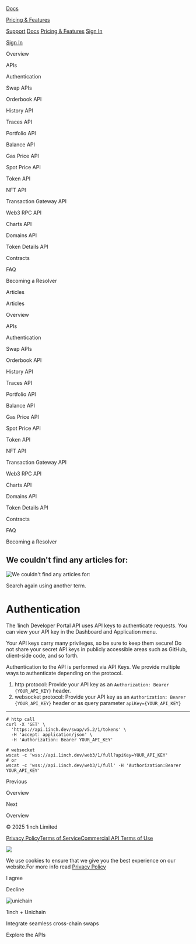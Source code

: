 [Docs](https://portal.1inch.dev/documentation/overview)

[Pricing & Features](https://portal.1inch.dev/pricing)

[Support](https://portal.1inch.dev/support) [Docs](https://portal.1inch.dev/documentation/overview) [Pricing & Features](https://portal.1inch.dev/pricing) [Sign In](https://portal.1inch.dev/login)

[Sign In](https://portal.1inch.dev/login)

Overview

APIs

Authentication

Swap APIs

Orderbook API

History API

Traces API

Portfolio API

Balance API

Gas Price API

Spot Price API

Token API

NFT API

Transaction Gateway API

Web3 RPC API

Charts API

Domains API

Token Details API

Contracts

FAQ

Becoming a Resolver

Articles

Articles

Overview

APIs

Authentication

Swap APIs

Orderbook API

History API

Traces API

Portfolio API

Balance API

Gas Price API

Spot Price API

Token API

NFT API

Transaction Gateway API

Web3 RPC API

Charts API

Domains API

Token Details API

Contracts

FAQ

Becoming a Resolver

## We couldn't find any articles for:

![We couldn't find any articles for: ](https://portal.1inch.dev/assets/icons/empty-state.svg)

Search again using another term.

# Authentication

The 1inch Developer Portal API uses API keys to authenticate requests. You can view your API key in the Dashboard and Application menu.

Your API keys carry many privileges, so be sure to keep them secure! Do not share your secret API keys in publicly accessible areas such as GitHub, client-side code, and so forth.

Authentication to the API is performed via API Keys.
We provide multiple ways to authenticate depending on the protocol.

1. http protocol: Provide your API key as an `Authorization: Bearer {YOUR_API_KEY}` header.
2. websocket protocol: Provide your API key as an `Authorization: Bearer {YOUR_API_KEY}` header or as query parameter `apiKey={YOUR_API_KEY}`

---

```shell
# http call
curl -X 'GET' \
  'https://api.1inch.dev/swap/v5.2/1/tokens' \
  -H 'accept: application/json' \
  -H 'Authorization: Bearer YOUR_API_KEY'

```

```shell
# websocket
wscat -c 'wss://api.1inch.dev/web3/1/full?apiKey=YOUR_API_KEY'
# or
wscat -c 'wss://api.1inch.dev/web3/1/full' -H 'Authorization:Bearer YOUR_API_KEY'

```

Previous

Overview

Next

Overview

© 2025 1inch Limited

[Privacy Policy](https://portal.1inch.dev/assets/legal-docs/privacy_policy_20241211.pdf)[Terms of Service](https://portal.1inch.dev/assets/legal-docs/terms_of_service_public_api_20250508.pdf)[Commercial API Terms of Use](https://portal.1inch.dev/assets/legal-docs/terms_of-service_commercial_api_20250603.pdf)

![](https://portal.1inch.dev/assets/cookie.png)

We use cookies to ensure that we give you the best experience on our website.For more info read [Privacy Policy](https://portal.1inch.dev/assets/legal-docs/privacy_policy_20241211.pdf)

I agree

Decline

![unichain](https://portal.1inch.dev/assets/banner/unichain.gif)

1inch + Unichain

Integrate seamless cross-chain swaps

Explore the APIs

